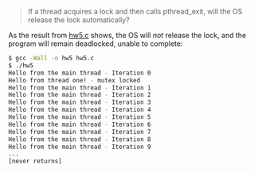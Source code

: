> If a thread acquires a lock and then calls pthread_exit, will the OS release the lock automatically?

As the result from [hw5.c](hw5.c) shows, the OS will *not* release the lock, and the program will remain deadlocked, unable to complete:

```sh
$ gcc -Wall -o hw5 hw5.c
$ ./hw5
Hello from the main thread - Iteration 0
Hello from thread one! - mutex locked
Hello from the main thread - Iteration 1
Hello from the main thread - Iteration 2
Hello from the main thread - Iteration 3
Hello from the main thread - Iteration 4
Hello from the main thread - Iteration 5
Hello from the main thread - Iteration 6
Hello from the main thread - Iteration 7
Hello from the main thread - Iteration 8
Hello from the main thread - Iteration 9
...
[never returns]
```